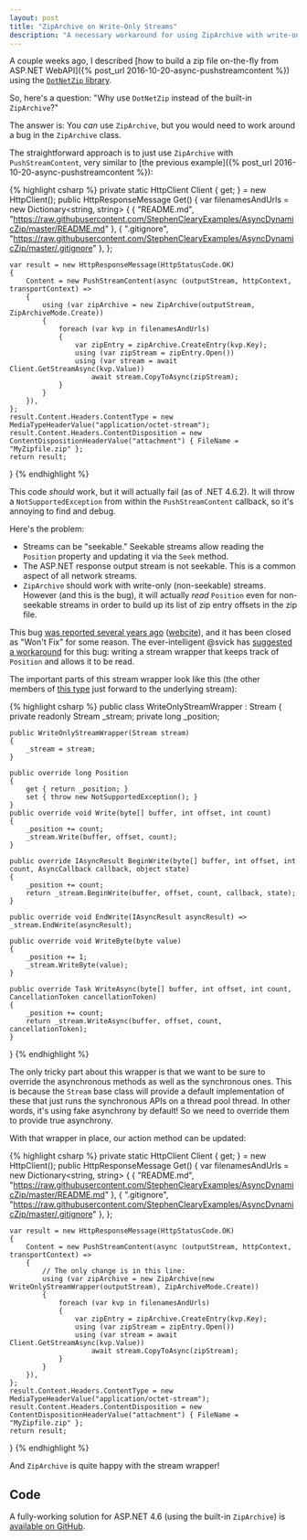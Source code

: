 ```yaml
---
layout: post
title: "ZipArchive on Write-Only Streams"
description: "A necessary workaround for using ZipArchive with write-only streams."
---
```


A couple weeks ago, I described [how to build a zip file on-the-fly from ASP.NET WebAPI]({% post_url 2016-10-20-async-pushstreamcontent %}) using the [`DotNetZip` library](https://www.nuget.org/packages/DotNetZip/).

So, here's a question: "Why use `DotNetZip` instead of the built-in `ZipArchive`?"

The answer is: You *can* use `ZipArchive`, but you would need to work around a bug in the `ZipArchive` class.

The straightforward approach is to just use `ZipArchive` with `PushStreamContent`, very similar to [the previous example]({% post_url 2016-10-20-async-pushstreamcontent %}):

{% highlight csharp %}
private static HttpClient Client { get; } = new HttpClient();
public HttpResponseMessage Get()
{
    var filenamesAndUrls = new Dictionary<string, string>
    {
        { "README.md", "https://raw.githubusercontent.com/StephenClearyExamples/AsyncDynamicZip/master/README.md" },
        { ".gitignore", "https://raw.githubusercontent.com/StephenClearyExamples/AsyncDynamicZip/master/.gitignore" },
    };

    var result = new HttpResponseMessage(HttpStatusCode.OK)
    {
        Content = new PushStreamContent(async (outputStream, httpContext, transportContext) =>
        {
            using (var zipArchive = new ZipArchive(outputStream, ZipArchiveMode.Create))
            {
                foreach (var kvp in filenamesAndUrls)
                {
                    var zipEntry = zipArchive.CreateEntry(kvp.Key);
                    using (var zipStream = zipEntry.Open())
                    using (var stream = await Client.GetStreamAsync(kvp.Value))
                        await stream.CopyToAsync(zipStream);
                }
            }
        }),
    };
    result.Content.Headers.ContentType = new MediaTypeHeaderValue("application/octet-stream");
    result.Content.Headers.ContentDisposition = new ContentDispositionHeaderValue("attachment") { FileName = "MyZipfile.zip" };
    return result;
}
{% endhighlight %}

This code *should* work, but it will actually fail (as of .NET 4.6.2). It will throw a `NotSupportedException` from within the `PushStreamContent` callback, so it's annoying to find and debug.

Here's the problem:

- Streams can be "seekable." Seekable streams allow reading the `Position` property and updating it via the `Seek` method.
- The ASP.NET response output stream is not seekable. This is a common aspect of all network streams.
- `ZipArchive` should work with write-only (non-seekable) streams. However (and this is the bug), it will actually *read* `Position` even for non-seekable streams in order to build up its list of zip entry offsets in the zip file.

This bug [was reported several years ago](https://connect.microsoft.com/VisualStudio/feedback/details/816411/ziparchive-shouldnt-read-the-position-of-non-seekable-streams) ([webcite](http://www.webcitation.org/6lGHjvc3C)), and it has been closed as "Won't Fix" for some reason. The ever-intelligent @svick has [suggested a workaround](http://stackoverflow.com/questions/16585488/writing-to-ziparchive-using-the-httpcontext-outputstream/21513194#21513194) for this bug: writing a stream wrapper that keeps track of `Position` and allows it to be read.

The important parts of this stream wrapper look like this (the other members of [this type](https://github.com/StephenClearyExamples/AsyncDynamicZip/blob/full-ziparchive/Example/WebApplication/WriteOnlyStreamWrapper.cs) just forward to the underlying stream):

{% highlight csharp %}
public class WriteOnlyStreamWrapper : Stream
{
    private readonly Stream _stream;
    private long _position;

    public WriteOnlyStreamWrapper(Stream stream)
    {
        _stream = stream;
    }

    public override long Position
    {
        get { return _position; }
        set { throw new NotSupportedException(); }
    }
    public override void Write(byte[] buffer, int offset, int count)
    {
        _position += count;
        _stream.Write(buffer, offset, count);
    }

    public override IAsyncResult BeginWrite(byte[] buffer, int offset, int count, AsyncCallback callback, object state)
    {
        _position += count;
        return _stream.BeginWrite(buffer, offset, count, callback, state);
    }

    public override void EndWrite(IAsyncResult asyncResult) => _stream.EndWrite(asyncResult);

    public override void WriteByte(byte value)
    {
        _position += 1;
        _stream.WriteByte(value);
    }

    public override Task WriteAsync(byte[] buffer, int offset, int count, CancellationToken cancellationToken)
    {
        _position += count;
        return _stream.WriteAsync(buffer, offset, count, cancellationToken);
    }
}
{% endhighlight %}

The only tricky part about this wrapper is that we want to be sure to override the asynchronous methods as well as the synchronous ones. This is because the `Stream` base class will provide a default implementation of these that just runs the synchronous APIs on a thread pool thread. In other words, it's using fake asynchrony by default! So we need to override them to provide true asynchrony.

With that wrapper in place, our action method can be updated:

{% highlight csharp %}
private static HttpClient Client { get; } = new HttpClient();
public HttpResponseMessage Get()
{
    var filenamesAndUrls = new Dictionary<string, string>
    {
        { "README.md", "https://raw.githubusercontent.com/StephenClearyExamples/AsyncDynamicZip/master/README.md" },
        { ".gitignore", "https://raw.githubusercontent.com/StephenClearyExamples/AsyncDynamicZip/master/.gitignore" },
    };

    var result = new HttpResponseMessage(HttpStatusCode.OK)
    {
        Content = new PushStreamContent(async (outputStream, httpContext, transportContext) =>
        {
            // The only change is in this line:
            using (var zipArchive = new ZipArchive(new WriteOnlyStreamWrapper(outputStream), ZipArchiveMode.Create))
            {
                foreach (var kvp in filenamesAndUrls)
                {
                    var zipEntry = zipArchive.CreateEntry(kvp.Key);
                    using (var zipStream = zipEntry.Open())
                    using (var stream = await Client.GetStreamAsync(kvp.Value))
                        await stream.CopyToAsync(zipStream);
                }
            }
        }),
    };
    result.Content.Headers.ContentType = new MediaTypeHeaderValue("application/octet-stream");
    result.Content.Headers.ContentDisposition = new ContentDispositionHeaderValue("attachment") { FileName = "MyZipfile.zip" };
    return result;
}
{% endhighlight %}

And `ZipArchive` is quite happy with the stream wrapper!

## Code

A fully-working solution for ASP.NET 4.6 (using the built-in `ZipArchive`) is [available on GitHub](https://github.com/StephenClearyExamples/AsyncDynamicZip/tree/full-ziparchive).
